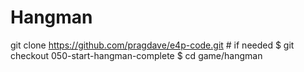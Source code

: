 # Hangman

git clone https://github.com/pragdave/e4p-code.git # if needed
$ git checkout 050-start-hangman-complete
$ cd game/hangman
